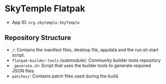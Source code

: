 # SkyTemple Flatpak

- App ID: `org.skytemple.SkyTemple`

## Repository Structure
- `/`: Contains the manifest files, desktop file, appdata and the run.sh start script.
- `flatpak-builder-tools` (submodule): Community builder tools repository
- `_generate.sh`: Script that uses the builder tools to generate required JSON files.
- `patches/`: Contains patch files used during the build.
